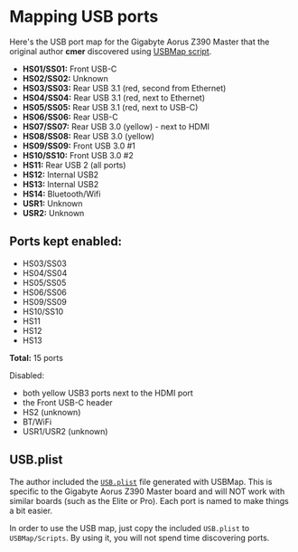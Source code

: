 # Mapping USB ports

Here's the USB port map for the Gigabyte Aorus Z390 Master that the original author **cmer** discovered using [USBMap script](https://github.com/corpnewt/USBMap).

 * **HS01/SS01:** Front USB-C
 * **HS02/SS02:** Unknown
 * **HS03/SS03:** Rear USB 3.1 (red, second from Ethernet)
 * **HS04/SS04:** Rear USB 3.1 (red, next to Ethernet)
 * **HS05/SS05:** Rear USB 3.1 (red, next to USB-C)
 * **HS06/SS06:** Rear USB-C
 * **HS07/SS07:** Rear USB 3.0 (yellow) - next to HDMI
 * **HS08/SS08:** Rear USB 3.0 (yellow)
 * **HS09/SS09:** Front USB 3.0 #1
 * **HS10/SS10:** Front USB 3.0 #2
 * **HS11:** Rear USB 2 (all ports)
 * **HS12:** Internal USB2
 * **HS13:** Internal USB2
 * **HS14:** Bluetooth/Wifi
 * **USR1:** Unknown
 * **USR2:** Unknown

## Ports kept enabled:

 * HS03/SS03
 * HS04/SS04
 * HS05/SS05
 * HS06/SS06
 * HS09/SS09
 * HS10/SS10
 * HS11
 * HS12
 * HS13

**Total:** 15 ports

Disabled:

 * both yellow USB3 ports next to the HDMI port
 * the Front USB-C header
 * HS2 (unknown)
 * BT/WiFi
 * USR1/USR2 (unknown)

## USB.plist

The author included the [`USB.plist`](assets/USB.plist) file generated with USBMap. This is specific to the Gigabyte Aorus Z390 Master board and will NOT work with similar boards (such as the Elite or Pro). Each port is named to make things a bit easier.

In order to use the USB map, just copy the included `USB.plist` to `USBMap/Scripts`. By using it, you will not spend time discovering ports.
